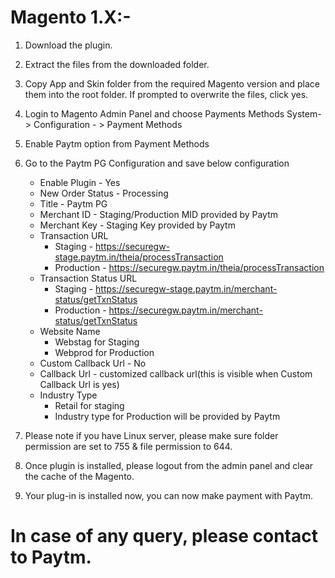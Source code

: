 # Magento 1.X:- 
  
  1. Download the plugin.
  2. Extract the files from the downloaded folder.
  3. Copy App and Skin folder from the required Magento version and place them into the root folder. If prompted to overwrite the files, click yes.
  4. Login to Magento Admin Panel and choose Payments Methods
      System- > Configuration - > Payment Methods
  5. Enable Paytm option from Payment Methods
  6. Go to the Paytm PG Configuration and save below configuration

      * Enable Plugin          - Yes
      * New Order Status       - Processing
      * Title                  - Paytm PG
      * Merchant ID            - Staging/Production MID provided by Paytm
      * Merchant Key           - Staging Key provided by Paytm
      * Transaction URL 
        * Staging     - https://securegw-stage.paytm.in/theia/processTransaction
        * Production  - https://securegw.paytm.in/theia/processTransaction
      * Transaction Status URL 
        * Staging     - https://securegw-stage.paytm.in/merchant-status/getTxnStatus
        * Production  - https://securegw.paytm.in/merchant-status/getTxnStatus
      * Website Name 
        * Webstag for Staging
        * Webprod for Production
      * Custom Callback Url    - No
      * Callback Url           - customized callback url(this is visible when Custom Callback Url is yes)
      * Industry Type 
        * Retail for staging 
        * Industry type for Production will be provided by Paytm

  7. Please note if you have Linux server, please make sure folder permission are set to 755 & file permission to 644.
  8. Once plugin is installed, please logout from the admin panel and clear the cache of the Magento.
  9. Your plug-in is installed now, you can now make payment with Paytm.

# In case of any query, please contact to Paytm.